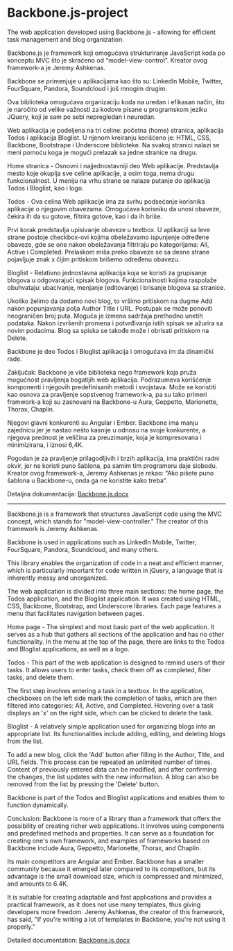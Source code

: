 # Backbone.js-project

The web application developed using Backbone.js - allowing for efficient task management and blog organization.

Backbone.js je framework koji omogućava strukturiranje JavaScript koda po konceptu MVC što je skraćeno od “model-view-control”. Kreator ovog framework-a je Jeremy Ashkenas. 

Backbone se primenjuje u aplikacijama kao što su: LinkedIn Mobile, Twitter, FourSquare, Pandora, Soundcloud i još mnogim drugim.

Ova biblioteka omogućava organizaciju koda na uredan i efikasan način, što je naročito od velike važnosti za kodove pisane u programskom jeziku JQuery, koji je sam po sebi nepregledan i neuredan.


Web aplikacija je podeljena na tri celine: početna (home) stranica, aplikacija Todos i aplikacija Bloglist. U njenom kreiranju korišćeno je: HTML, CSS, Backbone, Bootstrape i Underscore biblioteke. Na svakoj stranici nalazi se meni pomoću koga je mogući prelazak sa jedne stranice na drugu. 

Home stranica - Osnovni i najjednostavniji deo Web aplikacije. Predstavlja mesto koje okuplja sve celine aplikacije, a osim toga, nema drugu funkcionalnost. U meniju na vrhu strane se nalaze putanje do aplikacija Todos i Bloglist, kao i logo.

Todos - Ova celina Web aplikacije ima za svrhu podsećanje korisnika aplikacije o njegovim obavezama. Omogućava korisniku da unosi obaveze, čekira ih da su gotove, filtrira gotove, kao i da ih briše. 

Prvi korak predstavlja upisivanje obaveze u textbox. U aplikaciji sa leve strane postoje checkbox-ovi kojima obeležavamo ispunjenje određene obaveze, gde se one nakon obeležavanja filtriraju po kategorijama: All, Active i Completed. Prelaskom miša preko obaveze se sa desne strane pojavljuje znak x čijim pritiskom brišemo određenu obavezu.

Bloglist - Relativno jednostavna aplikacija koja se koristi za grupisanje blogova u odgovarajući spisak blogova. Funkcionalnosti kojima raspolaže obuhvataju: ubacivanje, menjanje (editovanje) i brisanje blogova sa stranice. 

Ukoliko želimo da dodamo novi blog, to vršimo pritiskom na dugme Add nakon popunjavanja polja Author Title i URL. Postupak se može ponoviti neograničen broj puta. Moguća je izmena sadržaja prethodno unetih podataka. Nakon izvršenih promena i potvrđivanja istih spisak se ažurira sa novim podacima. Blog sa spiska se takođe može i obrisati pritiskom na Delete.

Backbone je deo Todos i Bloglist aplikacija i omogućava im da dinamički rade.

Zaključak: 
Backbone je više biblioteka nego framework koja pruža mogućnost pravljenja bogatijih web aplikacija. Podrazumeva korišćenje komponenti i njegovih predefinisanih metodi i svojstava. 
Može se koristiti kao osnova za pravljenje sopstvenog framework-a, pa su tako primeri framwork-a koji su zasnovani na Backbone-u Aura, Geppetto, Marionette, Thorax, Chaplin.

Njegovi glavni konkurenti su Angular i Ember. Backbone ima manju zajednicu jer je nastao nešto kasnije u odnosu na svoje konkurente, a njegova prednost je veličina za preuzimanje, koja je kompresovana i minimizirana, i iznosi 6,4K.

Pogodan je za pravljenje prilagodljivih i brzih aplikacija, ima praktični radni okvir, jer ne koristi puno šablona, pa samim tim programeru daje slobodu. Kreator ovog framework-a, Jeremy Ashkenas je rekao: “Ako pišete puno šablona u Backbone-u, onda ga ne koristite kako treba“.

Detaljna dokumentacija: [Backbone.js.docx](https://github.com/nminic/Backbone.js-project/files/9901856/Backbone.js.docx)

_____________________________________________________________


Backbone.js is a framework that structures JavaScript code using the MVC concept, which stands for "model-view-controller." The creator of this framework is Jeremy Ashkenas.

Backbone is used in applications such as LinkedIn Mobile, Twitter, FourSquare, Pandora, Soundcloud, and many others.

This library enables the organization of code in a neat and efficient manner, which is particularly important for code written in jQuery, a language that is inherently messy and unorganized.

The web application is divided into three main sections: the home page, the Todos application, and the Bloglist application. It was created using HTML, CSS, Backbone, Bootstrap, and Underscore libraries. Each page features a menu that facilitates navigation between pages.

Home page - The simplest and most basic part of the web application. It serves as a hub that gathers all sections of the application and has no other functionality. In the menu at the top of the page, there are links to the Todos and Bloglist applications, as well as a logo.

Todos - This part of the web application is designed to remind users of their tasks. It allows users to enter tasks, check them off as completed, filter tasks, and delete them.

The first step involves entering a task in a textbox. In the application, checkboxes on the left side mark the completion of tasks, which are then filtered into categories: All, Active, and Completed. Hovering over a task displays an 'x' on the right side, which can be clicked to delete the task.

Bloglist - A relatively simple application used for organizing blogs into an appropriate list. Its functionalities include adding, editing, and deleting blogs from the list.

To add a new blog, click the 'Add' button after filling in the Author, Title, and URL fields. This process can be repeated an unlimited number of times. Content of previously entered data can be modified, and after confirming the changes, the list updates with the new information. A blog can also be removed from the list by pressing the 'Delete' button.

Backbone is part of the Todos and Bloglist applications and enables them to function dynamically.

Conclusion: Backbone is more of a library than a framework that offers the possibility of creating richer web applications. It involves using components and predefined methods and properties. It can serve as a foundation for creating one's own framework, and examples of frameworks based on Backbone include Aura, Geppetto, Marionette, Thorax, and Chaplin.

Its main competitors are Angular and Ember. Backbone has a smaller community because it emerged later compared to its competitors, but its advantage is the small download size, which is compressed and minimized, and amounts to 6.4K.

It is suitable for creating adaptable and fast applications and provides a practical framework, as it does not use many templates, thus giving developers more freedom. Jeremy Ashkenas, the creator of this framework, has said, "If you're writing a lot of templates in Backbone, you're not using it properly."

Detailed documentation: [Backbone.js.docx](https://github.com/nminic/Backbone.js-project/files/9901856/Backbone.js.docx)


